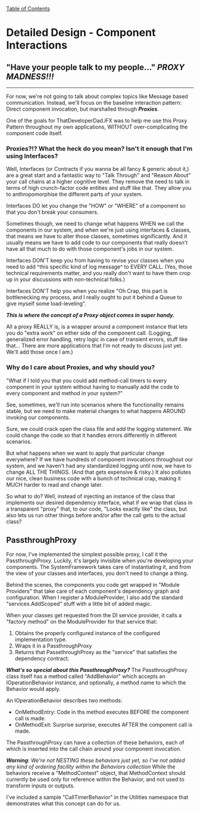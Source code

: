 [Table of Contents](./_ToC.md)
# Detailed Design - Component Interactions
## "Have your people talk to my people..."  ***PROXY MADNESS!!!***
---
For now, we're not going to talk about complex topics like Message based communication.  Instead, we'll focus on the baseline interaction pattern:  Direct component invocation, but marshalled through ***Proxies***.

One of the goals for ThatDeveloperDad.iFX was to help me use this Proxy Pattern throughout my own applications, WITHOUT over-complicating the component code itself.  

### Proxies?!?  What the heck do you mean?  Isn't it enough that I'm using Interfaces?
Well, Interfaces (or Contracts if you wanna be all fancy & generic about it,) are a great start and a fantastic way to "Talk Through" and "Reason About" your call chains at a higher cognitive level.  They remove the need to talk in terms of high crunch-factor code entities and stuff like that.  They allow you to anthropomorphise the different parts of your system.

Interfaces DO let you change the "HOW" or "WHERE" of a component so that you don't break your consumers.

Sometimes though, we need to change what happens WHEN we call the components in our system, and when we're just using interfaces & classes, that means we have to alter those classes, sometimes significantly.  And it usually means we have to add code to our components that really doesn't have all that much to do with those component's jobs in our system.

Interfaces DON'T keep you from having to revise your classes when you need to add ^this specific kind of log message^ to EVERY CALL.  (Yes, those technical requirements matter, and you really don't want to have them crop up in your discussions with non-technical folks.)

Interfaces DON'T help you when you realize "Oh Crap, this part is bottlenecking my process, and I really ought to put it behind a Queue to give myself some load-leveling".

***This is where the concept of a Proxy object comes in super handy.***

All a proxy REALLY is, is a wrapper around a component instance that lets you do "extra work" on either side of the component call.  (Logging, generalized error handling, retry logic in case of transient errors, stuff like that...  There are more applications that I'm not ready to discuss just yet.  We'll add those once I am.)

### Why do I care about Proxies, and why should you?  
"What if I told you that you could add method-call timers to every component in your system without having to manually add the code to every component and method in your system?"

See, sometimes, we'll run into scenarios where the functionality remains stable, but we need to make material changes to what happens AROUND invoking our components.  

Sure, we could crack open the class file and add the logging statement.  We could change the code so that it handles errors differently in different scenarios.

But what happens when we want to apply that particular change everywhere?  If we have hundreds of component invocations throughout our system, and we haven't had any standardized logging until now, we have to change ALL THE THINGS.  (And that gets expensive & risky.)  It also pollutes our nice, clean business code with a bunch of technical crap, making it MUCH harder to read and change later.

So what to do?  Well, instead of injecting an instance of the class that implements our desired dependency interface, what if we wrap that class in a transparent "proxy" that, to our code, "Looks exactly like" the class, but also lets us run other things before and/or after the call gets to the actual class?

## PassthroughProxy  
For now, I've implemented the simplest possible proxy, I call it the PassthroughProxy.  Luckily, it's largely invisible when you're developing your components.  The SystemFramework takes care of instantiating it, and from the view of your classes and interfaces, you don't need to change a thing.

Behind the scenes, the components you code get wrapped in "Module Providers" that take care of each component's dependency graph and configuration.  When I register a ModuleProvider, I also add the standard "services.AddScoped<IContract>" stuff with a little bit of added magic.  

When your classes get requested from the DI service provider, it calls a "factory method" on the ModuleProvider for that service that:  
1. Obtains the properly configured instance of the configured implementation type.
2. Wraps it in a PassthroughProxy
3. Returns that PassethroughProxy as the "service" that satisfies the dependency contract.

***What's so special about this PassthroughProxy?***
The PassthroughProxy class itself has a method called "AddBehavior" which accepts an IOperationBehavior instance, and optionally, a method name to which the Behavior would apply.

An IOperationBehavior describes two methods:  
* OnMethodEntry:  Code in ths method executes BEFORE the component call is made.
* OnMethodExit:  Surprise surprise, executes AFTER the component call is made.

The PassthroughProxy can have a collection of these behaviors, each of which is inserted into the call chain around your component invocation.

***Warning**: We're not NESTING these behaviors just yet, so I've not added any kind of ordering facility within the Behaviors collection*
While the behaviors receive a "MethodContext" object, that MethodContext should currently be used only for reference within the Behavior, and not used to transform inputs or outputs.

I've included a sample "CallTimerBehavior" in the Utilities namespace that demonstrates what this concept can do for us.
